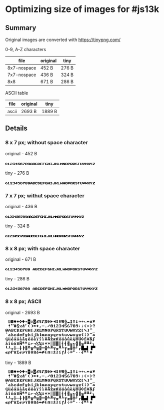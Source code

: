 
# Optimizing size of images for #js13k

## Summary

Original images are converted with https://tinypng.com/

0-9, A-Z characters

| file       | original |   tiny   |
|------------|----------|----------|
|8x7-nospace |    452 B |    276 B |
|7x7-nospace |    436 B |    324 B |
|8x8         |    671 B |    286 B |

ASCII table

| file       | original |   tiny   |
|------------|----------|----------|
|ascii       |   2693 B |   1889 B |


## Details

### 8 x 7 px; without space character

original - 452 B

![original](font-original-8x7-nospace.png)

tiny - 276 B

![tiny](font-tiny-8x7-nospace.png)


### 7 x 7 px; withut space character

original - 436 B

![original](font-original-7x7-nospace.png)

tiny - 324 B

![tiny](font-tiny-7x7-nospace.png)

### 8 x 8 px; with space character

original - 671 B

![original](font-original-8x8.png)

tiny - 286 B

![tiny](font-tiny-8x8.png)

### 8 x 8 px; ASCII

original - 2693 B

![original](ascii-original.png)

tiny - 1889 B

![tiny](ascii-tiny.png)